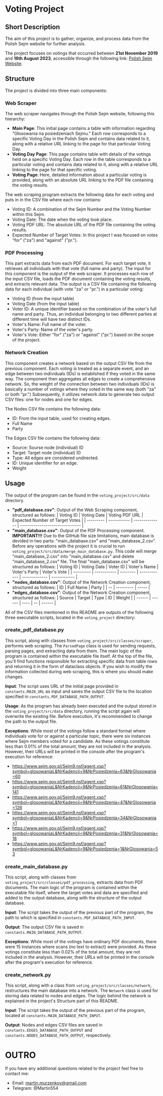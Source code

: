 # Voting Project

## Short Description
The aim of this project is to gather, organize, and process data from the Polish Sejm website for further analysis.

The project focuses on votings that occurred between **21st November 2019** and **16th August 2023**, accessible through the following link: [Polish Sejm Website](https://www.sejm.gov.pl/Sejm9.nsf/agent.xsp?symbol=posglos&NrKadencji=9).

## Structure
The project is divided into three main components:

### Web Scraper
The web scraper navigates through the Polish Sejm website, following this hierarchy:
- **Main Page**: This initial page contains a table with information regarding "Głosowania na posiedzeniach Sejmu." Each row corresponds to a specific Voting Day in the Polish Sejm and contains data related to it, along with a relative URL linking to the page for that particular Voting Day.
- **Voting Day Page**: This page contains table with details of the votings held on a specific Voting Day. Each row in the table corresponds to a particular voting and contains data related to it, along with a relative URL linking to the page for that specific voting.
- **Voting Page**: Here, detailed information about a particular voting is provided, along with an absolute URL linking to the PDF file containing the voting results.

The web scraping program extracts the following data for each voting and puts in in the CSV file where each row contains:
- Voting ID: A combination of the Sejm Number and the Voting Number within this Sejm.
- Voting Date: The date when the voting took place.
- Voting PDF URL: The absolute URL of the PDF file containing the voting results.
- Expected Number of Target Votes: In this project I was focused on votes "for" ("za") and "against" ("pr.").

### PDF Processing
This part extracts data from each PDF document. For each target vote, it retrieves all individuals with that vote (full name and party). The input for this component is the output of the web scraper. It processes each row of the input CSV file, loads the PDF document containing the voting results, and extracts relevant data. The output is a CSV file containing the following data for each individual (with vote "za" or "pr.") in a particular voting:
- Voting ID (from the input table)
- Voting Date (from the input table)
- Voter ID: A unique identifier based on the combination of the voter's full name and party. Thus, an individual belonging to two different parties at different time will have two distinct IDs.
- Voter's Name: Full name of the voter.
- Voter's Party: Name of the voter's party.
- Voter's Vote: Either "for" ("za") or "against" ("pr.") based on the scope of the project.

### Network Creation
This component creates a network based on the output CSV file from the previous component. Each voting is treated as a separate event, and an edge between two individuals (IDs) is established if they voted in the same way. The component then aggregates all edges to create a comprehensive network. So, the weight of the connection between two individuals (IDs) is basically a number of votings where they voted in the same way (both "za" or both "pr.") Subsequently, it utilizes network data to generate two output CSV files: one for nodes and one for edges.

The Nodes CSV file contains the following data:
- ID: From the input table, used for creating edges.
- Full Name
- Party

The Edges CSV file contains the following data:
- Source: Sourse node (individual) ID
- Target: Target node (individual) ID
- Type: All edges are considered undirected.
- ID: Unique identifier for an edge.
- Weight

## Usage
The output of the program can be found in the `voting_project/src/data` directory.

- **"pdf_database.csv"**: Output of the Web Scraping component, structured as follows:
  | Voting ID | Voting Date | Voting PDF URL | Expected Number of Target Votes |
  | --------- | ----------- | -------------- | ------------------------------- |
- **"main_database.csv"**: Output of the PDF Processing component. **IMPORTANT!!!** Due to the GitHub file size limitations, main database is devided in two parts: "main_database.csv" and "main_database_2.csv". Before any operations with the project it is crucial to run `voting_project/src/data/merge_main_database.py`. This code will merge "main_database_2.csv" into "main_database.csv" and delete "main_database_2.csv" file. The final "main_database.csv" will be structured as follows:
  | Voting ID | Voting Date | Voter ID | Voter's Name | Voter's Party | Voter's Vote |
  | --------- | ----------- | -------- | ------------ | ------------- | ------------ |
- **"nodes_database.csv"**: Output of the Network Creation component, structured as follows:
  | ID | Full Name | Party |
  | -- | --------- | ----- |
- **"edges_database.csv"**: Output of the Network Creation component, structured as follows:
  | Source | Target | Type | ID | Weight |
  | ------ | ------ | ---- | -- | ------ |

All of the CSV files mentioned in this README are outputs of the following three executable scripts, located in the `voting_project` directory:
### create_pdf_database.py

This script, along with classes from `voting_project/src/classes/scraper`, performs web scraping. The `ParsedPage` class is used for sending requests, parsing pages, and extracting data from them. The main logic of the program is contained within the executable file itself. At the top of the file, you'll find functions responsible for extracting specific data from table rows and returning it in the form of dataclass objects. If you wish to modify the information collected during web scraping, this is where you should make changes.

**Input**: The script uses URL of the initial page provided in `constants.MAIN_URL` as input and saves the output CSV file to the location specified in `constants.PDF_DATABASE_PATH_OUTPUT`.

**Usage**: As the program has already been executed and the output stored in the `voting_project/src/data` directory, running the script again will overwrite the existing file. Before execution, it's recommended to change the path to the output file.

**Exceptions**: While most of the votings follow a standard format where individuals vote for or against a particular topic, there were six instances where Sejm members voted for a candidate. As these votings constitute less than 0.01% of the total amount, they are not included in the analysis. However, their URLs will be printed in the console after the program's execution for reference:
- https://www.sejm.gov.pl/Sejm9.nsf/agent.xsp?symbol=glosowaniaL&NrKadencji=9&NrPosiedzenia=63&NrGlosowania=60
- https://www.sejm.gov.pl/Sejm9.nsf/agent.xsp?symbol=glosowaniaL&NrKadencji=9&NrPosiedzenia=61&NrGlosowania=141
- https://www.sejm.gov.pl/Sejm9.nsf/agent.xsp?symbol=glosowaniaL&NrKadencji=9&NrPosiedzenia=47&NrGlosowania=126
- https://www.sejm.gov.pl/Sejm9.nsf/agent.xsp?symbol=glosowaniaL&NrKadencji=9&NrPosiedzenia=34&NrGlosowania=1
- https://www.sejm.gov.pl/Sejm9.nsf/agent.xsp?symbol=glosowaniaL&NrKadencji=9&NrPosiedzenia=31&NrGlosowania=18
- https://www.sejm.gov.pl/Sejm9.nsf/agent.xsp?symbol=glosowaniaL&NrKadencji=9&NrPosiedzenia=1&NrGlosowania=53

### create_main_database.py

This script, along with classes from `voting_project/src/classes/pdf_processing`, extracts data from PDF documents. The main logic of the program is contained within the executable file itself, where the target votes and data are specified and added to the output database, along with the structure of the output database.

**Input**: The script takes the output of the previous part of the program, the path to which is specified in `constants.PDF_DATABASE_PATH_INPUT`.

**Output**: The output CSV file is saved in `constants.MAIN_DATABASE_PATH_OUTPUT`.

**Exceptions**: While most of the votings have ordinary PDF documents, there were 15 instances where scans (no text to extract) were provided. As these votings constitute less than 0.02% of the total amount, they are not included in the analysis. However, their URLs will be printed in the console after the program's execution for reference.

### create_network.py

This script, along with a class from `voting_project/src/classes/network`, restructures the main database into a network. The `Network` class is used for storing data related to nodes and edges. The logic behind the network is explained in the project's Structure part of this README. 

**Input**: The script takes the output of the previous part of the program, located at `constants.MAIN_DATABASE_PATH_INPUT`.

**Output**: Nodes and edges CSV files are saved in `constants.EDGES_DATABASE_PATH_OUTPUT` and `constants.NODES_DATABASE_PATH_OUTPUT`, respectively.


# OUTRO
If you have any additional questions related to the project feel free to contact me:
- Email: martin.murzenkov@gmail.com 
- Telegram: @Martin554
